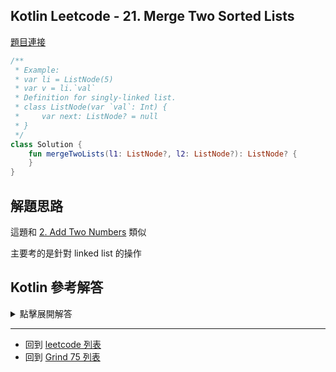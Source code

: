 ## Kotlin Leetcode - 21. Merge Two Sorted Lists

[題目連接](https://leetcode.com/problems/merge-two-sorted-lists/)

```kotlin
/**
 * Example:
 * var li = ListNode(5)
 * var v = li.`val`
 * Definition for singly-linked list.
 * class ListNode(var `val`: Int) {
 *     var next: ListNode? = null
 * }
 */
class Solution {
    fun mergeTwoLists(l1: ListNode?, l2: ListNode?): ListNode? {
	}
}
```

## 解題思路

這題和 [2. Add Two Numbers](2.md) 類似

主要考的是針對 linked list 的操作

## Kotlin 參考解答

<details>
  <summary>點擊展開解答</summary>

```kotlin
/**
 * Example:
 * var li = ListNode(5)
 * var v = li.`val`
 * Definition for singly-linked list.
 * class ListNode(var `val`: Int) {
 *     var next: ListNode? = null
 * }
 */
class Solution {
    fun mergeTwoLists(l1: ListNode?, l2: ListNode?): ListNode? {
        if (l1 == null && l2 == null) {
            return null
        }
        if (l1 == null) {
            return l2
        }
        if (l2 == null) {
            return l1
        }
        var temp = ListNode(-1)
        val ret = temp
        var localL1 = l1
        var localL2 = l2
        while (localL1 != null && localL2 != null) {
            if (localL1.`val` < localL2.`val`) {
                temp.next = localL1
                localL1 = localL1.next
            } else {
                temp.next = localL2
                localL2 = localL2.next
            }
            temp = temp.next!!
        }
        temp.next = localL1 ?: localL2
        return ret.next
    }
}
```

遞迴的解法

```kotlin
/**
 * Example:
 * var li = ListNode(5)
 * var v = li.`val`
 * Definition for singly-linked list.
 * class ListNode(var `val`: Int) {
 *     var next: ListNode? = null
 * }
 */
class Solution {
    fun mergeTwoLists(list1: ListNode?, list2: ListNode?): ListNode? {
        return when {
            list1 == null && list2 == null -> null
            list1 == null -> list2
            list2 == null -> list1
            list1.`val` < list2.`val` -> list1.also {list1.next = mergeTwoLists(list1.next, list2)}
            else -> list2.also {list2.next = mergeTwoLists(list2.next, list1)}
        }
    }
}
```

</details>

------

- 回到 [leetcode 列表](index.md)
- 回到 [Grind 75 列表](grind75.md)
